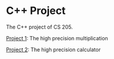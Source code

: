 # C++ Project

The C++ project of CS 205.

[Project 1](Project-1-Multiplier): The high precision multiplication

[Project 2](Project-2-Improved-Calculator): The high precision calculator
